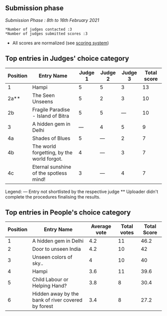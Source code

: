## Submission phase
*Submission Phase : 8th to 16th February 2021*

    *Number of judges contacted :3
    *Number of judges submitted scores :3
  
* All scores are normalized (see [scoring system](https://github.com/photography2018/competition/blob/master/scoring.md))

## Top entries in Judges' choice category

|Position	|Entry Name|	Judge 1	| Judge 2	| Judge 3	 |Total score|
|--|--|--|--|--|--|
|1|Hampi|5|5|3|13|
|2a**|The Seen Unseens|5|2|3|10|
|2b|Fragile Paradise - Island of Bitra|5|5|—|10|
|3|A hidden gem in Delhi|—|4|5|9|
|4a|Shades of Blues|5|—|2|7|
|4b|The world forgetting, by the world forgot.|4|—|3|7|
|4c|Eternal sunshine of the spotless mind!|3|—|4|7|

Legend:
 — Entry not shortlisted by the respective judge
** Uploader didn't complete the procedures finalising the results.

## Top entries in People's choice category

|Position	|Entry Name|Average vote|Total votes|Total Score|
|--|--|--|--|--|
|1|A hidden gem in Delhi|4.2|11|46.2|
|2|Door to unseen India|4.2|10|42|
|3|Unseen colors of sky..|4|10|40|
|4|Hampi|3.6|11|39.6|
|5|Child Labour or Helping Hand?|3.8|8|30.4|
|6|Hidden away by the bank of river covered by forest|3.4|8|27.2|
